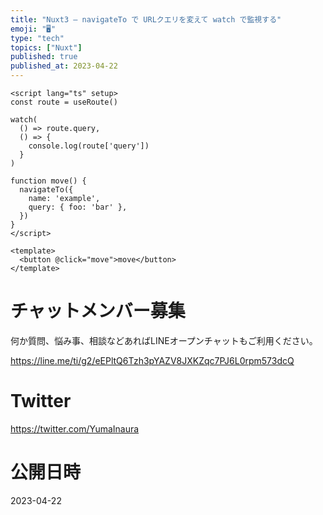 ```yaml
---
title: "Nuxt3 – navigateTo で URLクエリを変えて watch で監視する"
emoji: "🖥"
type: "tech"
topics: ["Nuxt"]
published: true
published_at: 2023-04-22
---
```


```vue
<script lang="ts" setup>
const route = useRoute()

watch(
  () => route.query,
  () => {
    console.log(route['query'])
  }
)

function move() {
  navigateTo({
    name: 'example',
    query: { foo: 'bar' },
  })
}
</script>

<template>
  <button @click="move">move</button>
</template>

```


# チャットメンバー募集


何か質問、悩み事、相談などあればLINEオープンチャットもご利用ください。

https://line.me/ti/g2/eEPltQ6Tzh3pYAZV8JXKZqc7PJ6L0rpm573dcQ


# Twitter

https://twitter.com/YumaInaura


# 公開日時

2023-04-22
